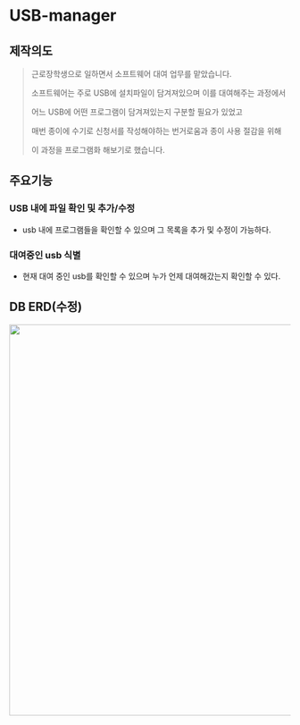 # USB-manager

## 제작의도
> 근로장학생으로 일하면서 소프트웨어 대여 업무를 맡았습니다.
>  
> 소프트웨어는 주로 USB에 설치파일이 담겨져있으며 이를 대여해주는 과정에서
>   
> 어느 USB에 어떤 프로그램이 담겨져있는지 구분할 필요가 있었고
>  
> 매번 종이에 수기로 신청서를 작성해야하는 번거로움과 종이 사용 절감을 위해
>   
> 이 과정을 프로그램화 해보기로 했습니다.

## 주요기능

### USB 내에 파일 확인 및 추가/수정
- usb 내에 프로그램들을 확인할 수 있으며 그 목록을 추가 및 수정이 가능하다.

### 대여중인 usb 식별
- 현재 대여 중인 usb를 확인할 수 있으며 누가 언제 대여해갔는지 확인할 수 있다.

## DB ERD(수정)
<img width="700" src=https://github.com/ITak21/USB-manager/assets/118645678/0bd1216a-c892-4fb9-8ffc-0c5abadd049a>


